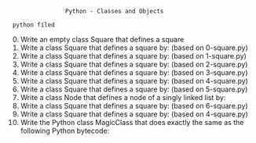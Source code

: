                     Python - Classes and Objects
                    
     python filed
     
 0. Write an empty class Square that defines a square
 1. Write a class Square that defines a square by: (based on 0-square.py)
 2. Write a class Square that defines a square by: (based on 1-square.py)
 3. Write a class Square that defines a square by: (based on 2-square.py)
 4. Write a class Square that defines a square by: (based on 3-square.py)
 5. Write a class Square that defines a square by: (based on 4-square.py)
 6. Write a class Square that defines a square by: (based on 5-square.py)
 7. Write a class Node that defines a node of a singly linked list by:
 8. Write a class Square that defines a square by: (based on 6-square.py)
 9. Write a class Square that defines a square by: (based on 4-square.py)
 10. Write the Python class MagicClass that does exactly the same as the following Python bytecode:
